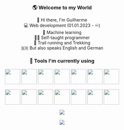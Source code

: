<div align="center">

### 🌎 Welcome to my World</br>
👋 Hi there, I'm Guilherme</br>
💻 Web development (01.01.2023 - ♾️)</br>
🤖 Machine learning </br>
👨‍💻 Self-taught programmer</br>
🥾 Trail running and Trekking</br>
🇧🇷 But also speaks English and German</br>
### 🚀 Tools I'm currently using  </br>

<div style="display:inline-block">
  <img src="https://cdn.jsdelivr.net/gh/devicons/devicon/icons/html5/html5-original-wordmark.svg" width="50px" align="center"  />
  <img src="https://cdn.jsdelivr.net/gh/devicons/devicon/icons/css3/css3-original-wordmark.svg" width="50px" align="center" />
  <img src="https://cdn.jsdelivr.net/gh/devicons/devicon/icons/javascript/javascript-original.svg" width="50px" align="center" />
  <img src="https://cdn.jsdelivr.net/gh/devicons/devicon/icons/git/git-original.svg" width="50px" align="center" />
  <img src="https://cdn.jsdelivr.net/gh/devicons/devicon/icons/mongodb/mongodb-original.svg" width="50px" align="center" />
  <img src="https://cdn.jsdelivr.net/gh/devicons/devicon/icons/bash/bash-original.svg" width="50px" align="center" />
  <img src="https://cdn.jsdelivr.net/gh/devicons/devicon/icons/tailwindcss/tailwindcss-plain.svg" width="50px" align="center"/>
</br>
</br>
  <img src="https://cdn.jsdelivr.net/gh/devicons/devicon/icons/react/react-original-wordmark.svg" width="50px" align="center" />
  <img src="https://cdn.jsdelivr.net/gh/devicons/devicon/icons/docker/docker-original.svg" width="50px" align="center" />
  <img src="https://cdn.jsdelivr.net/gh/devicons/devicon/icons/linux/linux-original.svg" width="50px" align="center" />
  <img src="https://cdn.jsdelivr.net/gh/devicons/devicon/icons/vscode/vscode-original-wordmark.svg" width="50px" align="center"/>
  <img src="https://cdn.jsdelivr.net/gh/devicons/devicon/icons/pytorch/pytorch-original.svg" width="50px" align="center"/>
  <img src="https://cdn.jsdelivr.net/gh/devicons/devicon/icons/nodejs/nodejs-original.svg" width="50px" align="center"/>
  <img src="https://cdn.jsdelivr.net/gh/devicons/devicon/icons/python/python-original.svg" width="50px" align="center"/>
          
</div>
</br>  
</br>
<div>
  <img src="https://github-readme-stats.vercel.app/api/top-langs/?username=devguicordeiro&layout=compact&langs_count=7&theme=highcontrast"/>
  </br>
  </br>
  <img src="https://github-readme-stats.vercel.app/api?username=devguicordeiro&show_icons=true&theme=highcontrast&include_all_commits=true&count_private=true" />
</div>

</div>


